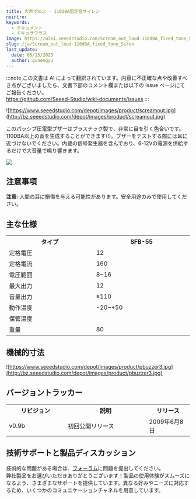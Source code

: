 ```yaml
---
title: 大声で叫ぶ - 110dBA固定音サイレン
nointro:
keywords:
  - ドキュメント
  - ドキュサウラス
image: https://wiki.seeedstudio.com/Scream_out_loud-110dBA_fixed_tone_Siren/
slug: /ja/Scream_out_loud-110dBA_fixed_tone_Siren
last_update:
  date: 05/15/2025
  author: gunengyu
---
```

:::note
この文書は AI によって翻訳されています。内容に不正確な点や改善すべき点がございましたら、文書下部のコメント欄または以下の Issue ページにてご報告ください。  
https://github.com/Seeed-Studio/wiki-documents/issues
:::

![https://www.seeedstudio.com/depot/images/product/screamout.jpg](http://bz.seeedstudio.com/depot/images/product/screamout.jpg)

このパッシブ圧電型ブザーはプラスチック製で、非常に目を引く色合いです。110DBA以上の音を生成することができます(!)。ブザーをテストする際には耳に近づけないでください。内蔵の信号発生器を含んでおり、6-12Vの電源を供給するだけで大音量で鳴り響きます。

[![](https://files.seeedstudio.com/wiki/Seeed-WiKi/docs/images/300px-Get_One_Now_Banner-ragular.png)](https://www.seeedstudio.com/scream-out-loud-110dBA-fixed-tone-Siren-p-301.html)

## 注意事項

**注意:** 人間の耳に損傷を与える可能性があります。安全用途のみで使用してください。

## 主な仕様

<table>
<tr>
<th> タイプ
</th>
<th> SFB-55
</th></tr>
<tr>
<td width="400px"> 定格電圧
</td>
<td width="400px"> 12
</td></tr>
<tr>
<td> 定格電流
</td>
<td> 160
</td></tr>
<tr>
<td> 電圧範囲
</td>
<td> 8~16
</td></tr>
<tr>
<td> 最大出力
</td>
<td> 12
</td></tr>
<tr>
<td> 音量出力
</td>
<td> ≥110
</td></tr>
<tr>
<td> 動作温度
</td>
<td> -20~+50
</td></tr>
<tr>
<td> 保管温度
</td></tr>
<tr>
<td> 重量
</td>
<td> 80
</td></tr></table>

## 機械的寸法

![https://www.seeedstudio.com/depot/images/product/pbuzzer3.jpg](http://bz.seeedstudio.com/depot/images/product/pbuzzer3.jpg)

## バージョントラッカー

<table>
<tr>
<th> リビジョン
</th>
<th> 説明
</th>
<th> リリース
</th></tr>
<tr>
<td width="300px"> v0.9b
</td>
<td width="500px"> 初回公開リリース
</td>
<td width="200px"> 2009年6月8日
</td></tr></table>

## 技術サポートと製品ディスカッション
技術的な問題がある場合は、[フォーラム](http://forum.seeedstudio.com/)に問題を提出してください。  
弊社製品をお選びいただきありがとうございます！製品の使用体験がスムーズになるよう、さまざまなサポートを提供しています。異なる好みやニーズに対応するため、いくつかのコミュニケーションチャネルを用意しています。

<div class="button_tech_support_container">
<a href="https://forum.seeedstudio.com/" class="button_forum"></a> 
<a href="https://www.seeedstudio.com/contacts" class="button_email"></a>
</div>

<div class="button_tech_support_container">
<a href="https://discord.gg/eWkprNDMU7" class="button_discord"></a> 
<a href="https://github.com/Seeed-Studio/wiki-documents/discussions/69" class="button_discussion"></a>
</div>
